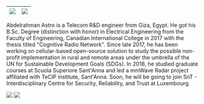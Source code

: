 
| [![](https://github.com/astro7x/astro7x/blob/master/img/git0.gif)](https://bridgeit.tech/astro)  | [![](https://github.com/astro7x/astro7x/blob/master/img/git1.gif)](https://bridgeit.tech/astro) 
|:---:|:---:|

Abdelrahman Astro is a Telecom R&D engineer from Giza, Egypt. He got his B.Sc. Degree (distinction with honor) in Electrical Engineering from the Faculty of Engineering, Canadian International College in 2017 with the thesis titled "Cognitive Radio Network". Since late 2017, he has been working on cellular-based open-source solution to study the possible non-profit implementation in rural and remote areas under the umbrella of the UN for Sustainable Development Goals (SDGs). In 2018, he studied graduate courses at Scuola Superiore Sant'Anna and led a mmWave Radar project affiliated with TeCIP institute, Sant'Anna. Soon, he will be going to join  SnT - Interdisciplinary Centre for Security, Reliability, and Trust at Luxembourg.

[![](https://img.shields.io/badge/astro-v3.0-black)](https://bridgeit.tech/astro)
[![](https://img.shields.io/badge/bridgeit.tech-web-blue)](https://bridgeit.tech)
